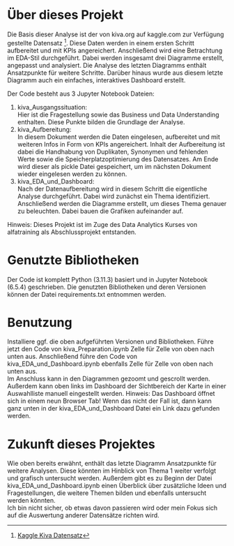 # Über dieses Projekt
Die Basis dieser Analyse ist der von kiva.org auf kaggle.com zur Verfügung gestellte Datensatz [^1]. Diese Daten werden in einem ersten Schritt aufbereitet und mit KPIs angereichert. Anschließend wird eine Betrachtung im EDA-Stil durchgeführt. Dabei werden insgesamt drei Diagramme erstellt, angepasst und analysiert. Die Analyse des letzten Diagramms enthält Ansatzpunkte für weitere Schritte. Darüber hinaus wurde aus diesem letzte Diagramm auch ein einfaches, interaktives Dashboard erstellt.

Der Code besteht aus 3 Jupyter Notebook Dateien:
1. kiva_Ausgangssituation:<br>
   Hier ist die Fragestellung sowie das Business und Data Understanding enthalten. Diese Punkte bilden die Grundlage der Analyse.
2. kiva_Aufbereitung:<br>
   In diesem Dokument werden die Daten eingelesen, aufbereitet und mit weiteren Infos in Form von KPIs angereichert. Inhalt der Aufbereitung ist dabei die Handhabung von Duplikaten, Synonymen und fehlenden Werte sowie die Speicherplatzoptimierung des Datensatzes. Am Ende wird dieser als pickle Datei gespeichert, um im nächsten Dokument wieder eingelesen werden zu können.
3. kiva_EDA_und_Dashboard:<br>
   Nach der Datenaufbereitung wird in diesem Schritt die eigentliche Analyse durchgeführt. Dabei wird zunächst ein Thema identifiziert. Anschließend werden die Diagramme erstellt, um dieses Thema genauer zu beleuchten. Dabei bauen die Grafiken aufeinander auf.

Hinweis: Dieses Projekt ist im Zuge des Data Analytics Kurses von alfatraining als Abschlussprojekt entstanden.

# Genutzte Bibliotheken
Der Code ist komplett Python (3.11.3) basiert und in Jupyter Notebook (6.5.4) geschrieben. Die genutzten Bibliotheken und deren Versionen können der Datei requirements.txt entnommen werden.

# Benutzung
Installiere ggf. die oben aufgeführten Versionen und Bibliotheken. Führe jetzt den Code von kiva_Preparation.ipynb Zelle für Zelle von oben nach unten aus. Anschließend führe den Code von kiva_EDA_und_Dashboard.ipynb ebenfalls Zelle für Zelle von oben nach unten aus.<br>
Im Anschluss kann in den Diagrammen gezoomt und gescrollt werden. Außerdem kann oben links im Dashboard der Sichtbereich der Karte in einer Auswahlliste manuell eingestellt werden. Hinweis: Das Dashboard öffnet sich in einem neun Browser Tab! Wenn das nicht der Fall ist, dann kann ganz unten in der kiva_EDA_und_Dashboard Datei ein Link dazu gefunden werden.

# Zukunft dieses Projektes
Wie oben bereits erwähnt, enthält das letzte Diagramm Ansatzpunkte für weitere Analysen. Diese könnten im Hinblick von Thema 1 weiter verfolgt und grafisch untersucht werden. Außerdem gibt es zu Beginn der Datei kiva_EDA_und_Dashboard.ipynb einen Überblick über zusätzliche Ideen und Fragestellungen, die weitere Themen bilden und ebenfalls untersucht werden könnten.<br>
Ich bin nicht sicher, ob etwas davon passieren wird oder mein Fokus sich auf die Auswertung anderer Datensätze richten wird.

[^1]: [Kaggle Kiva Datensatz](https://www.kaggle.com/datasets/kiva/data-science-for-good-kiva-crowdfunding)